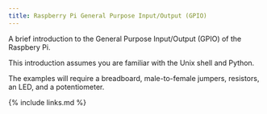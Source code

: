 ```yaml
---
title: Raspberry Pi General Purpose Input/Output (GPIO)
---
```

A brief introduction to the General Purpose Input/Output (GPIO) of the Raspbery Pi.

This introduction assumes you are familiar with the Unix shell and Python.

The examples will require a breadboard, male-to-female jumpers, resistors, an LED, and a potentiometer.

{% include links.md %}
